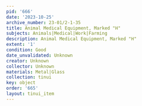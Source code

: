 ```yaml
---
pid: '666'
date: '2023-10-25'
archive_number: 23-01/2-1-35
title: Animal Medical Equipment, Marked "H"
subjects: Animals|Medical|Work|Farming
description: Animal Medical Equipment, Marked "H"
extent: '1'
condition: Good
date_unvalidated: Unknown
creator: Unknown
collector: Unknown
materials: Metal|Glass
collection: tinui
key: object
order: '665'
layout: tinui_item
---
```

